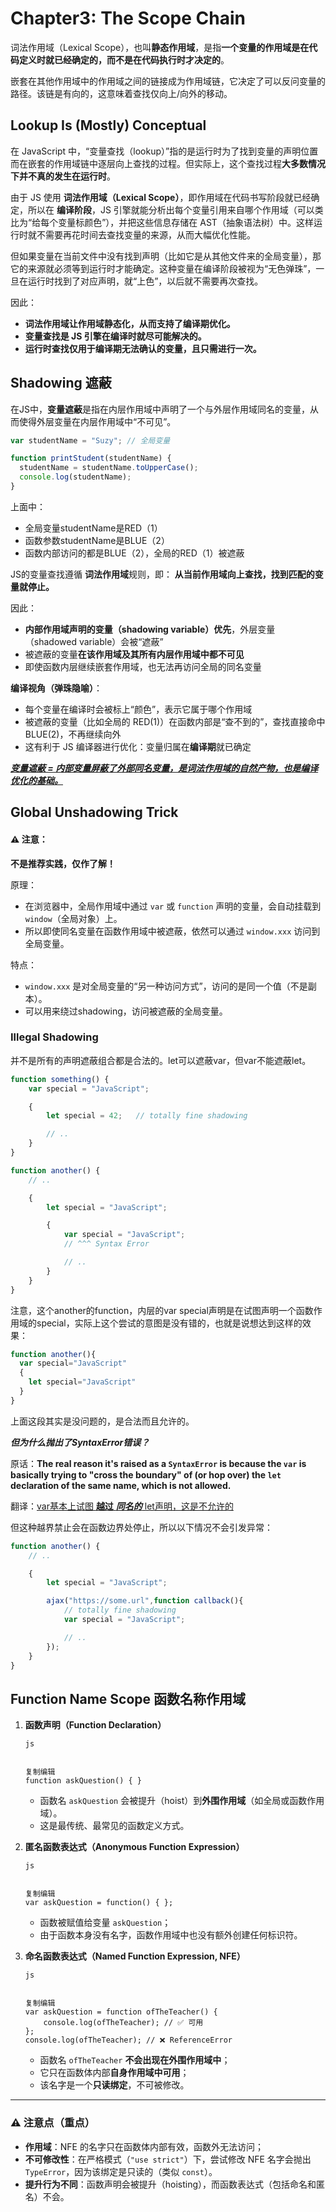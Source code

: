 # Chapter3: The Scope Chain

词法作用域（Lexical Scope），也叫**静态作用域**，是指**一个变量的作用域是在代码定义时就已经确定的，而不是在代码执行时才决定的**。

嵌套在其他作用域中的作用域之间的链接成为作用域链，它决定了可以反问变量的路径。该链是有向的，这意味着查找仅向上/向外的移动。

## Lookup Is (Mostly) Conceptual

在 JavaScript 中，“变量查找（lookup）”指的是运行时为了找到变量的声明位置而在嵌套的作用域链中逐层向上查找的过程。但实际上，这个查找过程**大多数情况下并不真的发生在运行时**。

由于 JS 使用 **词法作用域（Lexical Scope）**，即作用域在代码书写阶段就已经确定，所以在 **编译阶段**，JS 引擎就能分析出每个变量引用来自哪个作用域（可以类比为“给每个变量标颜色”），并把这些信息存储在 AST（抽象语法树）中。这样运行时就不需要再花时间去查找变量的来源，从而大幅优化性能。

但如果变量在当前文件中没有找到声明（比如它是从其他文件来的全局变量），那它的来源就必须等到运行时才能确定。这种变量在编译阶段被视为“无色弹珠”，一旦在运行时找到了对应声明，就“上色”，以后就不需要再次查找。

因此：

- **词法作用域让作用域静态化，从而支持了编译期优化。**
- **变量查找是 JS 引擎在编译时就尽可能解决的。**
- **运行时查找仅用于编译期无法确认的变量，且只需进行一次。**

## Shadowing 遮蔽

在JS中，**变量遮蔽**是指在内层作用域中声明了一个与外层作用域同名的变量，从而使得外层变量在内层作用域中“不可见”。

```javascript
var studentName = "Suzy"; // 全局变量

function printStudent(studentName) {
  studentName = studentName.toUpperCase();
  console.log(studentName);
}

```

上面中：

- 全局变量studentName是RED（1）
- 函数参数studentName是BLUE（2）
- 函数内部访问的都是BLUE（2），全局的RED（1）被遮蔽

JS的变量查找遵循 **词法作用域**规则，即： **从当前作用域向上查找，找到匹配的变量就停止。**

因此：

- **内部作用域声明的变量（shadowing variable）优先**，外层变量（shadowed variable）会被“遮蔽”
- 被遮蔽的变量**在该作用域及其所有内层作用域中都不可见**
- 即使函数内层继续嵌套作用域，也无法再访问全局的同名变量

**编译视角（弹珠隐喻）**：

- 每个变量在编译时会被标上“颜色”，表示它属于哪个作用域
- 被遮蔽的变量（比如全局的 RED(1)）在函数内部是“查不到的”，查找直接命中 BLUE(2)，不再继续向外
- 这有利于 JS 编译器进行优化：变量归属在**编译期**就已确定

**<u>*变量遮蔽 = 内部变量屏蔽了外部同名变量，是词法作用域的自然产物，也是编译优化的基础。*</u>**

## Global Unshadowing Trick

#### ⚠️ 注意：

**不是推荐实践，仅作了解！**

原理：

- 在浏览器中，全局作用域中通过 `var` 或 `function` 声明的变量，会自动挂载到 `window`（全局对象）上。
- 所以即使同名变量在函数作用域中被遮蔽，依然可以通过 `window.xxx` 访问到全局变量。

特点：

- `window.xxx` 是对全局变量的“另一种访问方式”，访问的是同一个值（不是副本）。
- 可以用来绕过shadowing，访问被遮蔽的全局变量。

### Illegal Shadowing

并不是所有的声明遮蔽组合都是合法的。let可以遮蔽var，但var不能遮蔽let。

```javascript
function something() {
    var special = "JavaScript";

    {
        let special = 42;   // totally fine shadowing

        // ..
    }
}

function another() {
    // ..

    {
        let special = "JavaScript";

        {
            var special = "JavaScript";
            // ^^^ Syntax Error

            // ..
        }
    }
}
```

注意，这个another的function，内层的var special声明是在试图声明一个函数作用域的special，实际上这个尝试的意图是没有错的，也就是说想达到这样的效果：

```javascript
function another(){
  var special="JavaScript"
  {
    let special="JavaScript"
  }
}
```

上面这段其实是没问题的，是合法而且允许的。

***但为什么抛出了SyntaxError错误？***

原话：**The real reason it's raised as a `SyntaxError` is because the `var` is basically trying to "cross the boundary" of (or hop over) the `let` declaration of the same name, which is not allowed.**

翻译：<u>var基本上试图 **越过** ***同名的*** let声明，这是不允许的</u>

但这种越界禁止会在函数边界处停止，所以以下情况不会引发异常：

```javascript
function another() {
    // ..

    {
        let special = "JavaScript";

        ajax("https://some.url",function callback(){
            // totally fine shadowing
            var special = "JavaScript";

            // ..
        });
    }
}
```

## Function Name Scope 函数名称作用域

1. **函数声明（Function Declaration）**

   ```
   js
   
   
   复制编辑
   function askQuestion() { }
   ```

   - 函数名 `askQuestion` 会被提升（hoist）到**外围作用域**（如全局或函数作用域）。
   - 这是最传统、最常见的函数定义方式。

2. **匿名函数表达式（Anonymous Function Expression）**

   ```
   js
   
   
   复制编辑
   var askQuestion = function() { };
   ```

   - 函数被赋值给变量 `askQuestion`；
   - 由于函数本身没有名字，函数作用域中也没有额外创建任何标识符。

3. **命名函数表达式（Named Function Expression, NFE）**

   ```
   js
   
   
   复制编辑
   var askQuestion = function ofTheTeacher() {
       console.log(ofTheTeacher); // ✅ 可用
   };
   console.log(ofTheTeacher); // ❌ ReferenceError
   ```

   - 函数名 `ofTheTeacher` **不会出现在外围作用域中**；
   - 它只在函数体内部**自身作用域中可用**；
   - 该名字是一个**只读绑定**，不可被修改。

------

### ⚠️ 注意点（重点）

- **作用域**：NFE 的名字只在函数体内部有效，函数外无法访问；
- **不可修改性**：在严格模式（`"use strict"`）下，尝试修改 NFE 名字会抛出 `TypeError`，因为该绑定是只读的（类似 `const`）。
- **提升行为不同**：函数声明会被提升（hoisting），而函数表达式（包括命名和匿名）不会。

